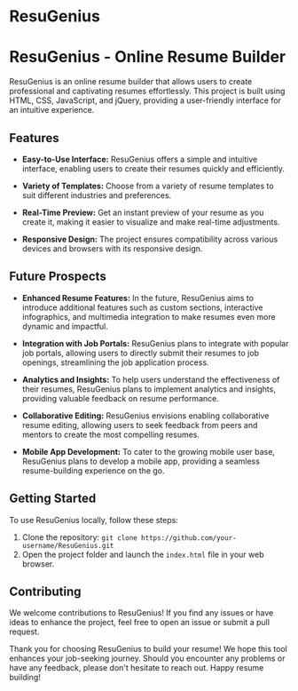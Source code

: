 # ResuGenius
# ResuGenius - Online Resume Builder

ResuGenius is an online resume builder that allows users to create professional and captivating resumes effortlessly. This project is built using HTML, CSS, JavaScript, and jQuery, providing a user-friendly interface for an intuitive experience.

## Features

- **Easy-to-Use Interface:** ResuGenius offers a simple and intuitive interface, enabling users to create their resumes quickly and efficiently.

- **Variety of Templates:** Choose from a variety of resume templates to suit different industries and preferences.

- **Real-Time Preview:** Get an instant preview of your resume as you create it, making it easier to visualize and make real-time adjustments.

- **Responsive Design:** The project ensures compatibility across various devices and browsers with its responsive design.

## Future Prospects
- **Enhanced Resume Features:** In the future, ResuGenius aims to introduce additional features such as custom sections, interactive infographics, and multimedia integration to make resumes even more dynamic and impactful.

- **Integration with Job Portals:** ResuGenius plans to integrate with popular job portals, allowing users to directly submit their resumes to job openings, streamlining the job application process.

- **Analytics and Insights:** To help users understand the effectiveness of their resumes, ResuGenius plans to implement analytics and insights, providing valuable feedback on resume performance.

- **Collaborative Editing:** ResuGenius envisions enabling collaborative resume editing, allowing users to seek feedback from peers and mentors to create the most compelling resumes.

- **Mobile App Development:** To cater to the growing mobile user base, ResuGenius plans to develop a mobile app, providing a seamless resume-building experience on the go.

## Getting Started

To use ResuGenius locally, follow these steps:

1. Clone the repository: `git clone https://github.com/your-username/ResuGenius.git`
2. Open the project folder and launch the `index.html` file in your web browser.

## Contributing

We welcome contributions to ResuGenius! If you find any issues or have ideas to enhance the project, feel free to open an issue or submit a pull request.


Thank you for choosing ResuGenius to build your resume! We hope this tool enhances your job-seeking journey. Should you encounter any problems or have any feedback, please don't hesitate to reach out. Happy resume building!
